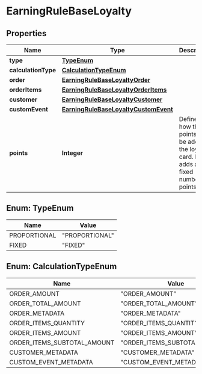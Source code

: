 

# EarningRuleBaseLoyalty


## Properties

| Name | Type | Description | Notes |
|------------ | ------------- | ------------- | -------------|
|**type** | [**TypeEnum**](#TypeEnum) |  |  [optional] |
|**calculationType** | [**CalculationTypeEnum**](#CalculationTypeEnum) |  |  [optional] |
|**order** | [**EarningRuleBaseLoyaltyOrder**](EarningRuleBaseLoyaltyOrder.md) |  |  [optional] |
|**orderItems** | [**EarningRuleBaseLoyaltyOrderItems**](EarningRuleBaseLoyaltyOrderItems.md) |  |  [optional] |
|**customer** | [**EarningRuleBaseLoyaltyCustomer**](EarningRuleBaseLoyaltyCustomer.md) |  |  [optional] |
|**customEvent** | [**EarningRuleBaseLoyaltyCustomEvent**](EarningRuleBaseLoyaltyCustomEvent.md) |  |  [optional] |
|**points** | **Integer** | Defines how the points will be added to the loyalty card. FIXED adds a fixed number of points. |  [optional] |



## Enum: TypeEnum

| Name | Value |
|---- | -----|
| PROPORTIONAL | &quot;PROPORTIONAL&quot; |
| FIXED | &quot;FIXED&quot; |



## Enum: CalculationTypeEnum

| Name | Value |
|---- | -----|
| ORDER_AMOUNT | &quot;ORDER_AMOUNT&quot; |
| ORDER_TOTAL_AMOUNT | &quot;ORDER_TOTAL_AMOUNT&quot; |
| ORDER_METADATA | &quot;ORDER_METADATA&quot; |
| ORDER_ITEMS_QUANTITY | &quot;ORDER_ITEMS_QUANTITY&quot; |
| ORDER_ITEMS_AMOUNT | &quot;ORDER_ITEMS_AMOUNT&quot; |
| ORDER_ITEMS_SUBTOTAL_AMOUNT | &quot;ORDER_ITEMS_SUBTOTAL_AMOUNT&quot; |
| CUSTOMER_METADATA | &quot;CUSTOMER_METADATA&quot; |
| CUSTOM_EVENT_METADATA | &quot;CUSTOM_EVENT_METADATA&quot; |



